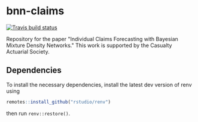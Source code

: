 # bnn-claims

<!-- badges: start -->
[![Travis build status](https://travis-ci.org/kasaai/bnn-claims.svg?branch=master)](https://travis-ci.org/kasaai/bnn-claims)
<!-- badges: end -->

Repository for the paper "Individual Claims Forecasting with Bayesian Mixture Density Networks." This work is supported by the Casualty Actuarial Society.

## Dependencies

To install the necessary dependencies, install the latest dev version of renv using

```r
remotes::install_github("rstudio/renv")
```

then run `renv::restore()`.
